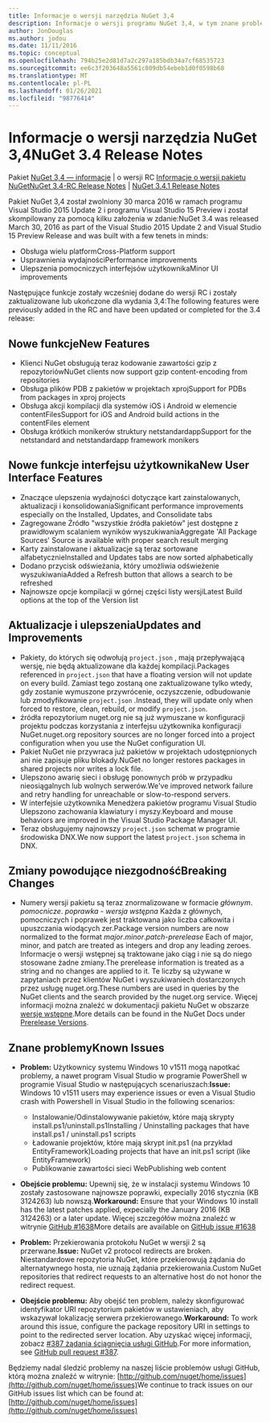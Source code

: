 ```yaml
---
title: Informacje o wersji narzędzia NuGet 3,4
description: Informacje o wersji programu NuGet 3,4, w tym znane problemy, poprawki błędów, dodane funkcje i DCR.
author: JonDouglas
ms.author: jodou
ms.date: 11/11/2016
ms.topic: conceptual
ms.openlocfilehash: 794b25e2d81d7a2c297a185bdb34a7cf68535723
ms.sourcegitcommit: ee6c3f203648a5561c809db54ebeb1d0f0598b68
ms.translationtype: MT
ms.contentlocale: pl-PL
ms.lasthandoff: 01/26/2021
ms.locfileid: "98776414"
---
```

# <a name="nuget-34-release-notes"></a><span data-ttu-id="0afa1-103">Informacje o wersji narzędzia NuGet 3,4</span><span class="sxs-lookup"><span data-stu-id="0afa1-103">NuGet 3.4 Release Notes</span></span>

<span data-ttu-id="0afa1-104">Pakiet [NuGet 3,4 — informacje](../release-notes/nuget-3.4-RC.md)  |  o wersji RC [Informacje o wersji pakietu NuGet](../release-notes/nuget-3.4.1.md)</span><span class="sxs-lookup"><span data-stu-id="0afa1-104">[NuGet 3.4-RC Release Notes](../release-notes/nuget-3.4-RC.md) | [NuGet 3.4.1 Release Notes](../release-notes/nuget-3.4.1.md)</span></span>

<span data-ttu-id="0afa1-105">Pakiet NuGet 3,4 został zwolniony 30 marca 2016 w ramach programu Visual Studio 2015 Update 2 i programu Visual Studio 15 Preview i został skompilowany za pomocą kilku założenia w zdanie:</span><span class="sxs-lookup"><span data-stu-id="0afa1-105">NuGet 3.4 was released March 30, 2016 as part of the Visual Studio 2015 Update 2 and Visual Studio 15 Preview Release and was built with a few tenets in minds:</span></span>

* <span data-ttu-id="0afa1-106">Obsługa wielu platform</span><span class="sxs-lookup"><span data-stu-id="0afa1-106">Cross-Platform support</span></span>
* <span data-ttu-id="0afa1-107">Usprawnienia wydajności</span><span class="sxs-lookup"><span data-stu-id="0afa1-107">Performance improvements</span></span>
* <span data-ttu-id="0afa1-108">Ulepszenia pomocniczych interfejsów użytkownika</span><span class="sxs-lookup"><span data-stu-id="0afa1-108">Minor UI improvements</span></span>

<span data-ttu-id="0afa1-109">Następujące funkcje zostały wcześniej dodane do wersji RC i zostały zaktualizowane lub ukończone dla wydania 3,4:</span><span class="sxs-lookup"><span data-stu-id="0afa1-109">The following features were previously added in the RC and have been updated or completed for the 3.4 release:</span></span>

## <a name="new-features"></a><span data-ttu-id="0afa1-110">Nowe funkcje</span><span class="sxs-lookup"><span data-stu-id="0afa1-110">New Features</span></span>

* <span data-ttu-id="0afa1-111">Klienci NuGet obsługują teraz kodowanie zawartości gzip z repozytoriów</span><span class="sxs-lookup"><span data-stu-id="0afa1-111">NuGet clients now support gzip content-encoding from repositories</span></span>
* <span data-ttu-id="0afa1-112">Obsługa plików PDB z pakietów w projektach xproj</span><span class="sxs-lookup"><span data-stu-id="0afa1-112">Support for PDBs from packages in xproj projects</span></span>
* <span data-ttu-id="0afa1-113">Obsługa akcji kompilacji dla systemów iOS i Android w elemencie contentFiles</span><span class="sxs-lookup"><span data-stu-id="0afa1-113">Support for iOS and Android build actions in the contentFiles element</span></span>
* <span data-ttu-id="0afa1-114">Obsługa krótkich monikerów struktury netstandardapp</span><span class="sxs-lookup"><span data-stu-id="0afa1-114">Support for the netstandard and netstandardapp framework monikers</span></span>

## <a name="new-user-interface-features"></a><span data-ttu-id="0afa1-115">Nowe funkcje interfejsu użytkownika</span><span class="sxs-lookup"><span data-stu-id="0afa1-115">New User Interface Features</span></span>

* <span data-ttu-id="0afa1-116">Znaczące ulepszenia wydajności dotyczące kart zainstalowanych, aktualizacji i konsolidowania</span><span class="sxs-lookup"><span data-stu-id="0afa1-116">Significant performance improvements especially on the Installed, Updates, and Consolidate tabs</span></span>
* <span data-ttu-id="0afa1-117">Zagregowane Źródło "wszystkie źródła pakietów" jest dostępne z prawidłowym scalaniem wyników wyszukiwania</span><span class="sxs-lookup"><span data-stu-id="0afa1-117">Aggregate 'All Package Sources' Source is available with proper search result merging</span></span>
* <span data-ttu-id="0afa1-118">Karty zainstalowane i aktualizacje są teraz sortowane alfabetycznie</span><span class="sxs-lookup"><span data-stu-id="0afa1-118">Installed and Updates tabs are now sorted alphabetically</span></span>
* <span data-ttu-id="0afa1-119">Dodano przycisk odświeżania, który umożliwia odświeżenie wyszukiwania</span><span class="sxs-lookup"><span data-stu-id="0afa1-119">Added a Refresh button that allows a search to be refreshed</span></span>
* <span data-ttu-id="0afa1-120">Najnowsze opcje kompilacji w górnej części listy wersji</span><span class="sxs-lookup"><span data-stu-id="0afa1-120">Latest Build options at the top of the Version list</span></span>

## <a name="updates-and-improvements"></a><span data-ttu-id="0afa1-121">Aktualizacje i ulepszenia</span><span class="sxs-lookup"><span data-stu-id="0afa1-121">Updates and Improvements</span></span>

* <span data-ttu-id="0afa1-122">Pakiety, do których się odwołują `project.json` , mają przepływającą wersję, nie będą aktualizowane dla każdej kompilacji.</span><span class="sxs-lookup"><span data-stu-id="0afa1-122">Packages referenced in `project.json` that have a floating version will not update on every build.</span></span> <span data-ttu-id="0afa1-123">Zamiast tego zostaną one zaktualizowane tylko wtedy, gdy zostanie wymuszone przywrócenie, oczyszczenie, odbudowanie lub zmodyfikowanie `project.json` .</span><span class="sxs-lookup"><span data-stu-id="0afa1-123">Instead, they will update only when forced to restore, clean, rebuild, or modify `project.json`.</span></span>
* <span data-ttu-id="0afa1-124">źródła repozytorium nuget.org nie są już wymuszane w konfiguracji projektu podczas korzystania z interfejsu użytkownika konfiguracji NuGet.</span><span class="sxs-lookup"><span data-stu-id="0afa1-124">nuget.org repository sources are no longer forced into a project configuration when you use the NuGet configuration UI.</span></span>
* <span data-ttu-id="0afa1-125">Pakiet NuGet nie przywraca już pakietów w projektach udostępnionych ani nie zapisuje pliku blokady.</span><span class="sxs-lookup"><span data-stu-id="0afa1-125">NuGet no longer restores packages in shared projects nor writes a lock file.</span></span>
* <span data-ttu-id="0afa1-126">Ulepszono awarię sieci i obsługę ponownych prób w przypadku nieosiągalnych lub wolnych serwerów.</span><span class="sxs-lookup"><span data-stu-id="0afa1-126">We've improved network failure and retry handling for unreachable or slow-to-respond servers.</span></span>
* <span data-ttu-id="0afa1-127">W interfejsie użytkownika Menedżera pakietów programu Visual Studio Ulepszono zachowania klawiatury i myszy.</span><span class="sxs-lookup"><span data-stu-id="0afa1-127">Keyboard and mouse behaviors are improved in the Visual Studio Package Manager UI.</span></span>
* <span data-ttu-id="0afa1-128">Teraz obsługujemy najnowszy `project.json` schemat w programie środowiska DNX.</span><span class="sxs-lookup"><span data-stu-id="0afa1-128">We now support the latest `project.json` schema in DNX.</span></span>

## <a name="breaking-changes"></a><span data-ttu-id="0afa1-129">Zmiany powodujące niezgodność</span><span class="sxs-lookup"><span data-stu-id="0afa1-129">Breaking Changes</span></span>

* <span data-ttu-id="0afa1-130">Numery wersji pakietu są teraz znormalizowane w formacie *głównym*. *pomocnicze*. *poprawka* - *wersja wstępna*   Każda z głównych, pomocniczych i poprawek jest traktowana jako liczba całkowita i upuszczania wiodących zer.</span><span class="sxs-lookup"><span data-stu-id="0afa1-130">Package version numbers are now normalized to the format *major*.*minor*.*patch*-*prerelease*   Each of major, minor, and patch are treated as integers and drop any leading zeroes.</span></span>  <span data-ttu-id="0afa1-131">Informacje o wersji wstępnej są traktowane jako ciąg i nie są do niego stosowane żadne zmiany.</span><span class="sxs-lookup"><span data-stu-id="0afa1-131">The prerelease information is treated as a string and no changes are applied to it.</span></span> <span data-ttu-id="0afa1-132">Te liczby są używane w zapytaniach przez klientów NuGet i wyszukiwaniech dostarczonych przez usługę nuget.org.</span><span class="sxs-lookup"><span data-stu-id="0afa1-132">These numbers are used in queries by the NuGet clients and the search provided by the nuget.org service.</span></span>  <span data-ttu-id="0afa1-133">Więcej informacji można znaleźć w dokumentacji pakietu NuGet w obszarze [wersje wstępne](../create-packages/prerelease-packages.md).</span><span class="sxs-lookup"><span data-stu-id="0afa1-133">More details can be found in the NuGet Docs under [Prerelease Versions](../create-packages/prerelease-packages.md).</span></span>

## <a name="known-issues"></a><span data-ttu-id="0afa1-134">Znane problemy</span><span class="sxs-lookup"><span data-stu-id="0afa1-134">Known Issues</span></span>

* <span data-ttu-id="0afa1-135">**Problem:** Użytkownicy systemu Windows 10 v1511 mogą napotkać problemy, a nawet program Visual Studio w programie PowerShell w programie Visual Studio w następujących scenariuszach:</span><span class="sxs-lookup"><span data-stu-id="0afa1-135">**Issue:** Windows 10 v1511 users may experience issues or even a Visual Studio crash with Powershell in Visual Studio in the following scenarios:</span></span>
    * <span data-ttu-id="0afa1-136">Instalowanie/Odinstalowywanie pakietów, które mają skrypty install.ps1/uninstall.ps1</span><span class="sxs-lookup"><span data-stu-id="0afa1-136">Installing / Uninstalling packages that have install.ps1 / uninstall.ps1 scripts</span></span>
    * <span data-ttu-id="0afa1-137">Ładowanie projektów, które mają skrypt init.ps1 (na przykład EntityFramework)</span><span class="sxs-lookup"><span data-stu-id="0afa1-137">Loading projects that have an init.ps1 script (like EntityFramework)</span></span>
    * <span data-ttu-id="0afa1-138">Publikowanie zawartości sieci Web</span><span class="sxs-lookup"><span data-stu-id="0afa1-138">Publishing web content</span></span>

* <span data-ttu-id="0afa1-139">**Obejście problemu:** Upewnij się, że w instalacji systemu Windows 10 zostały zastosowane najnowsze poprawki, expecially 2016 stycznia (KB 3124263) lub nowszą.</span><span class="sxs-lookup"><span data-stu-id="0afa1-139">**Workaround:** Ensure that your Windows 10 install has the latest patches applied, expecially the January 2016 (KB 3124263) or a later update.</span></span>  <span data-ttu-id="0afa1-140">Więcej szczegółów można znaleźć w witrynie [GitHub #1638](http://github.com/nuget/home/issues/1638)</span><span class="sxs-lookup"><span data-stu-id="0afa1-140">More details are available on [GitHub issue #1638](http://github.com/nuget/home/issues/1638)</span></span>

* <span data-ttu-id="0afa1-141">**Problem:** Przekierowania protokołu NuGet w wersji 2 są przerwane.</span><span class="sxs-lookup"><span data-stu-id="0afa1-141">**Issue:** NuGet v2 protocol redirects are broken.</span></span>
<span data-ttu-id="0afa1-142">Niestandardowe repozytoria NuGet, które przekierowują żądania do alternatywnego hosta, nie uznają żądania przekierowania.</span><span class="sxs-lookup"><span data-stu-id="0afa1-142">Custom NuGet repositories that redirect requests to an alternative host do not honor the redirect request.</span></span>
* <span data-ttu-id="0afa1-143">**Obejście problemu:**  Aby obejść ten problem, należy skonfigurować identyfikator URI repozytorium pakietów w ustawieniach, aby wskazywał lokalizację serwera przekierowanego.</span><span class="sxs-lookup"><span data-stu-id="0afa1-143">**Workaround:**  To work around this issue, configure the package repository URI in settings to point to the redirected server location.</span></span>
<span data-ttu-id="0afa1-144">Aby uzyskać więcej informacji, zobacz [#387 żądania ściągnięcia usługi GitHub](https://github.com/NuGet/NuGet.Client/pull/387).</span><span class="sxs-lookup"><span data-stu-id="0afa1-144">For more information, see [GitHub pull request #387](https://github.com/NuGet/NuGet.Client/pull/387).</span></span>

<span data-ttu-id="0afa1-145">Będziemy nadal śledzić problemy na naszej liście problemów usługi GitHub, którą można znaleźć w witrynie: [http://github.com/nuget/home/issues](http://github.com/nuget/home/issues)</span><span class="sxs-lookup"><span data-stu-id="0afa1-145">We continue to track issues on our GitHub issues list which can be found at: [http://github.com/nuget/home/issues](http://github.com/nuget/home/issues)</span></span>